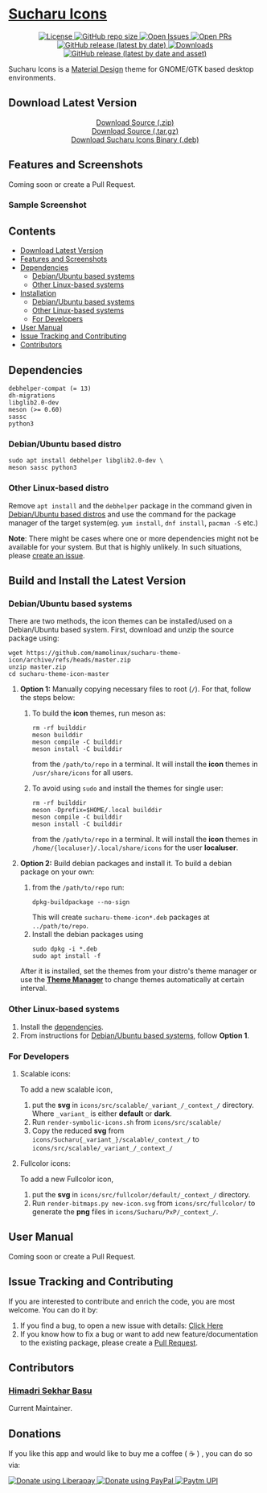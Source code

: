 # [Sucharu Icons](https://hsbasu.github.io/sucharu-theme-icon)

<!-- <p align="center">
	<img src="#?sanitize=true" height="128" alt="Logo">
</p> -->

<p align="center">
	<a href="https://github.com/mamolinux/sucharu-theme-icon/blob/master/LICENSE">
		<img src="https://img.shields.io/github/license/mamolinux/sucharu-theme-icon?label=License" alt="License">
	</a>
	<a href="#">
		<img src="https://img.shields.io/github/repo-size/mamolinux/sucharu-theme-icon?label=Repo%20size" alt="GitHub repo size">
	</a>
	<a href="https://github.com/mamolinux/sucharu-theme-icon/issues" target="_blank">
		<img src="https://img.shields.io/github/issues/mamolinux/sucharu-theme-icon?label=Issues" alt="Open Issues">
	</a>
	<a href="https://github.com/mamolinux/sucharu-theme-icon/pulls" target="_blank">
		<img src="https://img.shields.io/github/issues-pr/mamolinux/sucharu-theme-icon?label=PR" alt="Open PRs">
	</a>
	<a href="https://github.com/mamolinux/sucharu-theme-icon/releases/latest">
		<img src="https://img.shields.io/github/v/release/mamolinux/sucharu-theme-icon?label=Latest%20Stable%20Release" alt="GitHub release (latest by date)">
	</a>
	<a href="#download-latest-version">
		<img src="https://img.shields.io/github/downloads/mamolinux/sucharu-theme-icon/total?label=Downloads" alt="Downloads">
	</a>
	<a href="https://github.com/mamolinux/sucharu-theme-icon/releases/download/0.0.9/sucharu-theme-icon_0.0.9_all.deb">
		<img src="https://img.shields.io/github/downloads/mamolinux/sucharu-theme-icon/0.0.9/sucharu-theme-icon_0.0.9_all.deb?color=blue&label=Downloads%40Latest%20Binary" alt="GitHub release (latest by date and asset)">
	</a>
</p>

Sucharu Icons is a [Material Design](https://material.io) theme for GNOME/GTK based desktop environments.

## Download Latest Version

<p align="center">
	<a href="https://github.com/mamolinux/sucharu-theme-icon/zipball/master">Download Source (.zip)</a></br>
	<a href="https://github.com/mamolinux/sucharu-theme-icon/tarball/master">Download Source (.tar.gz)</a></br>
	<a href="https://github.com/mamolinux/sucharu/releases/download/0.0.9/sucharu-theme-icon_0.0.9_all.deb">Download Sucharu Icons Binary (.deb)</a>
</p>

## Features and Screenshots
Coming soon or create a Pull Request.

### Sample Screenshot
<!-- <p align="center">
	<img src="https://github.com/mamolinux/sucharu-theme-icon/raw/gh-pages/screenshots/sample-screenshot.png" alt="Sample Screenshot">
</p> -->

## Contents
- [Download Latest Version](#download-latest-version)
- [Features and Screenshots](#features-and-screenshots)
- [Dependencies](#dependencies)
  - [Debian/Ubuntu based systems](#debianubuntu-based-distro)
  - [Other Linux-based systems](#other-linux-based-distro)
- [Installation](#build-and-install-the-latest-version)
  - [Debian/Ubuntu based systems](#debianubuntu-based-systems)
  - [Other Linux-based systems](#other-linux-based-systems)
  - [For Developers](#for-developers)
- [User Manual](#user-manual)
- [Issue Tracking and Contributing](#issue-tracking-and-contributing)
- [Contributors](#contributors)

## Dependencies
```
debhelper-compat (= 13)
dh-migrations
libglib2.0-dev
meson (>= 0.60)
sassc
python3
```
### Debian/Ubuntu based distro
```
sudo apt install debhelper libglib2.0-dev \
meson sassc python3
```
### Other Linux-based distro
Remove `apt install` and the `debhelper` package in the command given in [Debian/Ubuntu based distros](#debianubuntu-based-distro) and use the command for the package manager of the target system(eg. `yum install`, `dnf install`, `pacman -S` etc.)

**Note**: There might be cases where one or more dependencies might not be available for your system. But that is highly unlikely. In such situations, please [create an issue](#issue-tracking-and-contributing).

## Build and Install the Latest Version
### Debian/Ubuntu based systems
There are two methods, the icon themes can be installed/used on a Debian/Ubuntu based system. First, download and unzip the source package using:
```
wget https://github.com/mamolinux/sucharu-theme-icon/archive/refs/heads/master.zip
unzip master.zip
cd sucharu-theme-icon-master
```

1. **Option 1:** Manually copying necessary files to root (`/`). For that, follow the steps below:
	1. To build the **icon** themes, run meson as:
		```
		rm -rf builddir
		meson builddir
		meson compile -C builddir
		meson install -C builddir
		```
		from the `/path/to/repo` in a terminal. It will install the **icon** themes in `/usr/share/icons` for all users.

	2. To avoid using `sudo` and install the themes for single user:
		```
		rm -rf builddir
		meson -Dprefix=$HOME/.local builddir
		meson compile -C builddir
		meson install -C builddir
		```
		from the `/path/to/repo` in a terminal. It will install the **icon** themes in `/home/{localuser}/.local/share/icons` for the user **localuser**.

2. **Option 2:** Build debian packages and install it. To build a debian package on your own:
	1. from the `/path/to/repo` run:
		```
		dpkg-buildpackage --no-sign
		```
		This will create `sucharu-theme-icon*.deb` packages at `../path/to/repo`.
	2. Install the debian packages using
		```
		sudo dpkg -i *.deb
		sudo apt install -f
		```
	After it is installed, set the themes from your distro's theme manager or use the [**Theme Manager**](https://hsbasu.github.io/theme-manager) to change themes automatically at certain interval.

### Other Linux-based systems
1. Install the [dependencies](#other-linux-based-distro).
2. From instructions for [Debian/Ubuntu based systems](#debianubuntu-based-systems), follow **Option 1**.

### For Developers
1. Scalable icons:
	
	To add a new scalable icon,
	1. put the **svg** in `icons/src/scalable/_variant_/_context_/` directory. Where `_variant_` is either **default** or **dark**.
	2. Run `render-symbolic-icons.sh` from `icons/src/scalable/`
	3. Copy the reduced **svg** from `icons/Sucharu{_variant_}/scalable/_context_/` to `icons/src/scalable/_variant_/_context_/`
	
2. Fullcolor icons:
	
	To add a new Fullcolor icon,
	1. put the **svg** in `icons/src/fullcolor/default/_context_/` directory.
	2. Run `render-bitmaps.py new-icon.svg` from `icons/src/fullcolor/` to generate the **png** files in `icons/Sucharu/PxP/_context_/`.

## User Manual
Coming soon or create a Pull Request.

## Issue Tracking and Contributing
If you are interested to contribute and enrich the code, you are most welcome. You can do it by:
1. If you find a bug, to open a new issue with details: [Click Here](https://github.com/mamolinux/sucharu-theme-icon/issues)
2. If you know how to fix a bug or want to add new feature/documentation to the existing package, please create a [Pull Request](https://github.com/mamolinux/sucharu-theme-icon/compare).

## Contributors

### [Himadri Sekhar Basu](https://hsbasu.github.io)
Current Maintainer.

## Donations
If you like this app and would like to buy me a coffee ( &#9749; ) , you can do so via:

<a href="https://liberapay.com/hsbasu/donate" target="_blank">
	<img src="https://liberapay.com/assets/widgets/donate.svg" alt="Donate using Liberapay">
</a>
<a href="https://paypal.me/hsbasu" target="_blank">
	<img src="https://www.paypalobjects.com/webstatic/i/logo/rebrand/ppcom.svg" alt="Donate using PayPal">
</a>
<a href="https://hsbasu.github.io/images/upi-qr.jpg" target="_blank">
	<img src ="https://hsbasu.github.io/styles/icons/logo/svg/upi-logo.svg" alt="Paytm UPI">
</a>
